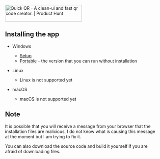 <a href="https://www.producthunt.com/posts/quick-qr?utm_source=badge-featured&utm_medium=badge&utm_souce=badge-quick-qr" target="_blank"><img src="https://api.producthunt.com/widgets/embed-image/v1/featured.svg?post_id=317937&theme=light" alt="Quick QR - A clean-ui and fast qr code creator. | Product Hunt" style="width: 250px; height: 54px;" width="250" height="54" /></a>

## Installing the app

- Windows
  - [Setup](https://github.com/JustE3saR/quick-qr/releases/)
  - [Portable](https://github.com/JustE3saR/quick-qr/releases/) - the version that you can run without installation

- Linux
  - Linux is not supported yet

- macOS
  - macOS is not supported yet

## **Note**

It is possible that you will receive a message from your browser that the installation files are malicious, I do not know what is causing this message at the moment but I am trying to fix it.

You can also download the source code and build it yourself if you are afraid of downloading files.
